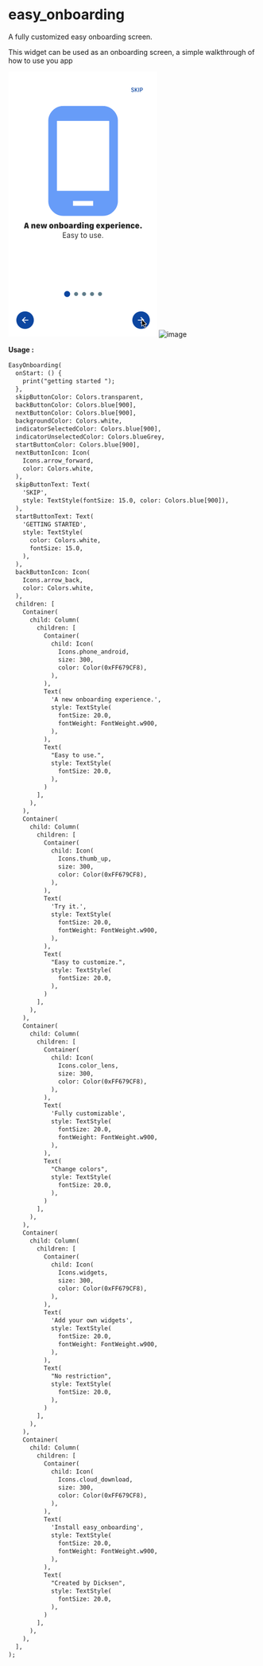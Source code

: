 # easy_onboarding

A fully customized easy onboarding screen.

This widget can be used as an onboarding screen, a simple walkthrough of how to use you app

![Easy Onboarding Screen demo](demo/onboarding.gif)
![image](https://github.com/Dicksenz/easy_onboarding/tree/main/demo/onboarding.gif)

<b>Usage : </b>

    EasyOnboarding(
      onStart: () {
        print("getting started ");
      },
      skipButtonColor: Colors.transparent,
      backButtonColor: Colors.blue[900],
      nextButtonColor: Colors.blue[900],
      backgroundColor: Colors.white,
      indicatorSelectedColor: Colors.blue[900],
      indicatorUnselectedColor: Colors.blueGrey,
      startButtonColor: Colors.blue[900],
      nextButtonIcon: Icon(
        Icons.arrow_forward,
        color: Colors.white,
      ),
      skipButtonText: Text(
        'SKIP',
        style: TextStyle(fontSize: 15.0, color: Colors.blue[900]),
      ),
      startButtonText: Text(
        'GETTING STARTED',
        style: TextStyle(
          color: Colors.white,
          fontSize: 15.0,
        ),
      ),
      backButtonIcon: Icon(
        Icons.arrow_back,
        color: Colors.white,
      ),
      children: [
        Container(
          child: Column(
            children: [
              Container(
                child: Icon(
                  Icons.phone_android,
                  size: 300,
                  color: Color(0xFF679CF8),
                ),
              ),
              Text(
                'A new onboarding experience.',
                style: TextStyle(
                  fontSize: 20.0,
                  fontWeight: FontWeight.w900,
                ),
              ),
              Text(
                "Easy to use.",
                style: TextStyle(
                  fontSize: 20.0,
                ),
              )
            ],
          ),
        ),
        Container(
          child: Column(
            children: [
              Container(
                child: Icon(
                  Icons.thumb_up,
                  size: 300,
                  color: Color(0xFF679CF8),
                ),
              ),
              Text(
                'Try it.',
                style: TextStyle(
                  fontSize: 20.0,
                  fontWeight: FontWeight.w900,
                ),
              ),
              Text(
                "Easy to customize.",
                style: TextStyle(
                  fontSize: 20.0,
                ),
              )
            ],
          ),
        ),
        Container(
          child: Column(
            children: [
              Container(
                child: Icon(
                  Icons.color_lens,
                  size: 300,
                  color: Color(0xFF679CF8),
                ),
              ),
              Text(
                'Fully customizable',
                style: TextStyle(
                  fontSize: 20.0,
                  fontWeight: FontWeight.w900,
                ),
              ),
              Text(
                "Change colors",
                style: TextStyle(
                  fontSize: 20.0,
                ),
              )
            ],
          ),
        ),
        Container(
          child: Column(
            children: [
              Container(
                child: Icon(
                  Icons.widgets,
                  size: 300,
                  color: Color(0xFF679CF8),
                ),
              ),
              Text(
                'Add your own widgets',
                style: TextStyle(
                  fontSize: 20.0,
                  fontWeight: FontWeight.w900,
                ),
              ),
              Text(
                "No restriction",
                style: TextStyle(
                  fontSize: 20.0,
                ),
              )
            ],
          ),
        ),
        Container(
          child: Column(
            children: [
              Container(
                child: Icon(
                  Icons.cloud_download,
                  size: 300,
                  color: Color(0xFF679CF8),
                ),
              ),
              Text(
                'Install easy_onboarding',
                style: TextStyle(
                  fontSize: 20.0,
                  fontWeight: FontWeight.w900,
                ),
              ),
              Text(
                "Created by Dicksen",
                style: TextStyle(
                  fontSize: 20.0,
                ),
              )
            ],
          ),
        ),
      ],
    );

